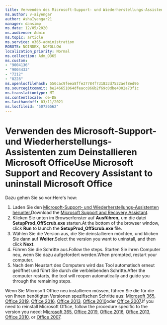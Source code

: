 ```yaml
---
title: Verwenden des Microsoft-Support- und Wiederherstellungs-Assistenten zum Deinstallieren Microsoft Office
ms.author: v-aiyengar
author: AshaIyengar21
manager: dansimp
ms.date: 12/05/2020
ms.audience: Admin
ms.topic: article
ms.service: o365-administration
ROBOTS: NOINDEX, NOFOLLOW
localization_priority: Normal
ms.collection: Adm_O365
ms.custom:
- "9004136"
- "9004433"
- "7212"
- "8228"
ms.openlocfilehash: 550cac9feea8ffe37784f731833d7522aef8ed96
ms.sourcegitcommit: be246651064dfeacc866b2f69c0dbe4002a73f1c
ms.translationtype: MT
ms.contentlocale: de-DE
ms.lasthandoff: 03/11/2021
ms.locfileid: "50726562"
---
```

# <a name="use-microsoft-support-and-recovery-assistant-to-uninstall-microsoft-office"></a><span data-ttu-id="9690c-102">Verwenden des Microsoft-Support- und Wiederherstellungs-Assistenten zum Deinstallieren Microsoft Office</span><span class="sxs-lookup"><span data-stu-id="9690c-102">Use Microsoft Support and Recovery Assistant to uninstall Microsoft Office</span></span>

<span data-ttu-id="9690c-103">Dazu gehen Sie so vor:</span><span class="sxs-lookup"><span data-stu-id="9690c-103">Here's how:</span></span>

1. <span data-ttu-id="9690c-104">Laden Sie den [Microsoft-Support- und Wiederherstellungs-Assistenten herunter.](https://go.microsoft.com/fwlink/?linkid=2139122)</span><span class="sxs-lookup"><span data-stu-id="9690c-104">Download the [Microsoft Support and Recovery Assistant](https://go.microsoft.com/fwlink/?linkid=2139122).</span></span>
1. <span data-ttu-id="9690c-105">Klicken Sie unten im Browserfenster auf **Ausführen,** um die datei **SetupProd_OffScrub.exe** starten.</span><span class="sxs-lookup"><span data-stu-id="9690c-105">At the bottom of the browser window, click **Run** to launch the **SetupProd_OffScrub.exe** file.</span></span>
1. <span data-ttu-id="9690c-106">Wählen Sie die Version aus, die Sie deinstallieren möchten, und klicken Sie dann auf **Weiter**.</span><span class="sxs-lookup"><span data-stu-id="9690c-106">Select the version you want to uninstall, and then click **Next**.</span></span>
1. <span data-ttu-id="9690c-107">Führen Sie die Schritte aus.</span><span class="sxs-lookup"><span data-stu-id="9690c-107">Follow the steps.</span></span> <span data-ttu-id="9690c-108">Starten Sie ihren Computer neu, wenn Sie dazu aufgefordert werden.</span><span class="sxs-lookup"><span data-stu-id="9690c-108">When prompted, restart your computer.</span></span>
1. <span data-ttu-id="9690c-109">Nach dem Neustart des Computers wird das Tool automatisch erneut geöffnet und führt Sie durch die verbleibenden Schritte.</span><span class="sxs-lookup"><span data-stu-id="9690c-109">After the computer restarts, the tool will reopen automatically and guide you through the remaining steps.</span></span>

<span data-ttu-id="9690c-110">Wenn Sie Microsoft Office neu installieren müssen, führen Sie die für die von Ihnen benötigten Versionen spezifischen Schritte aus: M[icrosoft 365](https://go.microsoft.com/fwlink/?linkid=2138843), [Office 2019](https://go.microsoft.com/fwlink/?linkid=2138843), [Office 2016](https://go.microsoft.com/fwlink/?linkid=2138919), [Office 2013](https://go.microsoft.com/fwlink/?linkid=2138919), [Office 2010](https://go.microsoft.com/fwlink/?linkid=2139237)oder [Office 2007](https://go.microsoft.com/fwlink/?linkid=2138644).</span><span class="sxs-lookup"><span data-stu-id="9690c-110">If you need to reinstall Microsoft Office, follow the procedure specific to the version you need: M[icrosoft 365](https://go.microsoft.com/fwlink/?linkid=2138843), [Office 2019](https://go.microsoft.com/fwlink/?linkid=2138843), [Office 2016](https://go.microsoft.com/fwlink/?linkid=2138919), [Office 2013](https://go.microsoft.com/fwlink/?linkid=2138919), [Office 2010](https://go.microsoft.com/fwlink/?linkid=2139237), or [Office 2007](https://go.microsoft.com/fwlink/?linkid=2138644).</span></span>